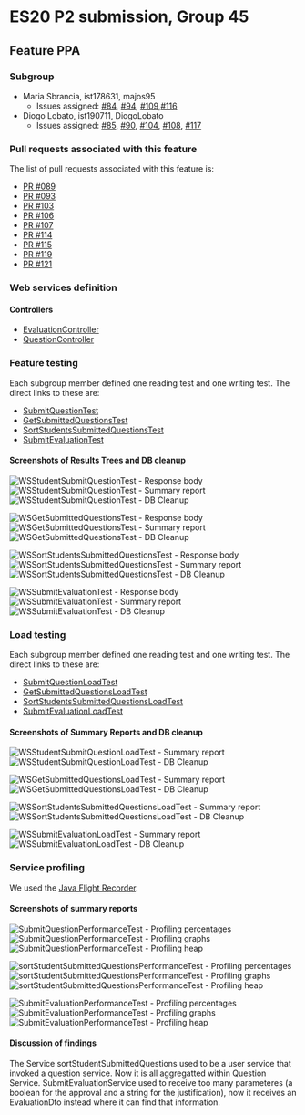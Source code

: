 # ES20 P2 submission, Group 45

## Feature PPA

### Subgroup
 - Maria Sbrancia, ist178631, majos95
   + Issues assigned: [#84](https://github.com/tecnico-softeng/es20tg_45-project/issues/84), [#94](https://github.com/tecnico-softeng/es20tg_45-project/issues/94), [#109](https://github.com/tecnico-softeng/es20tg_45-project/issues/109),[#116](https://github.com/tecnico-softeng/es20tg_45-project/issues/116) 
 - Diogo Lobato, ist190711, DiogoLobato
   + Issues assigned: [#85](https://github.com/tecnico-softeng/es20tg_45-project/issues/85), [#90](https://github.com/tecnico-softeng/es20tg_45-project/issues/90), [#104](https://github.com/tecnico-softeng/es20tg_45-project/issues/104), [#108](https://github.com/tecnico-softeng/es20tg_45-project/issues/108), [#117](https://github.com/tecnico-softeng/es20tg_45-project/issues/117)
 
### Pull requests associated with this feature

The list of pull requests associated with this feature is:

 - [PR #089](https://github.com/tecnico-softeng/es20tg_45-project/pull/89)
 - [PR #093](https://github.com/tecnico-softeng/es20tg_45-project/pull/93)
 - [PR #103](https://github.com/tecnico-softeng/es20tg_45-project/pull/103)
 - [PR #106](https://github.com/tecnico-softeng/es20tg_45-project/pull/106)
 - [PR #107](https://github.com/tecnico-softeng/es20tg_45-project/pull/107)
 - [PR #114](https://github.com/tecnico-softeng/es20tg_45-project/pull/114)
 - [PR #115](https://github.com/tecnico-softeng/es20tg_45-project/pull/115)
 - [PR #119](https://github.com/tecnico-softeng/es20tg_45-project/pull/119)
 - [PR #121](https://github.com/tecnico-softeng/es20tg_45-project/pull/121)


### Web services definition

#### Controllers
 - [EvaluationController](https://github.com/tecnico-softeng/es20tg_45-project/blob/perguntas-por-alunos/backend/src/main/java/pt/ulisboa/tecnico/socialsoftware/tutor/evaluation/EvaluationController.java)
 - [QuestionController](https://github.com/tecnico-softeng/es20tg_45-project/blob/perguntas-por-alunos/backend/src/main/java/pt/ulisboa/tecnico/socialsoftware/tutor/question/api/QuestionController.java)


### Feature testing

Each subgroup member defined one reading test and one writing test. The direct links to these are:
 
 - [SubmitQuestionTest](https://github.com/tecnico-softeng/es20tg_45-project/blob/perguntas-por-alunos/backend/jmeter/question/WSStudentSubmitQuestion.jmx)
 - [GetSubmittedQuestionsTest](https://github.com/tecnico-softeng/es20tg_45-project/blob/perguntas-por-alunos/backend/jmeter/question/WSGetSubmittedQuestionTest.jmx) 
 - [SortStudentsSubmittedQuestionsTest](https://github.com/tecnico-softeng/es20tg_45-project/blob/perguntas-por-alunos/backend/jmeter/question/WSSortStudentSubmittedQuestions.jmx)
 - [SubmitEvaluationTest](https://github.com/tecnico-softeng/es20tg_45-project/blob/perguntas-por-alunos/backend/jmeter/evaluation/WSSubmitEvaluationTest.jmx)
 

#### Screenshots of Results Trees and DB cleanup

![WSStudentSubmitQuestionTest - Response body](https://i.imgur.com/GGywaRf.png)
![WSStudentSubmitQuestionTest - Summary report](https://i.imgur.com/eWdLk5I.png)
![WSStudentSubmitQuestionTest - DB Cleanup](https://i.imgur.com/CzMBuks.png)

![WSGetSubmittedQuestionsTest - Response body](https://i.imgur.com/dQ37daz.png)
![WSGetSubmittedQuestionsTest - Summary report](https://i.imgur.com/yklqePz.png)
![WSGetSubmittedQuestionsTest - DB Cleanup](https://i.imgur.com/IXYkvTg.png)

![WSSortStudentsSubmittedQuestionsTest - Response body](https://i.imgur.com/r2WO2Ij.png)
![WSSortStudentsSubmittedQuestionsTest - Summary report](https://i.imgur.com/yJDOVqw.png)
![WSSortStudentsSubmittedQuestionsTest - DB Cleanup](https://i.imgur.com/WDv4hkz.png)

![WSSubmitEvaluationTest - Response body](https://i.imgur.com/8Bhthkl.png)
![WSSubmitEvaluationTest - Summary report](https://i.imgur.com/1aU4bD9.png)
![WSSubmitEvaluationTest - DB Cleanup](https://i.imgur.com/6pzKkYz.png)


### Load testing

Each subgroup member defined one reading test and one writing test. The direct links to these are:

 - [SubmitQuestionLoadTest](https://github.com/tecnico-softeng/es20tg_45-project/blob/perguntas-por-alunos/backend/jmeter/question/WSStudentsSubmitQuestionLoadTest.jmx)
 - [GetSubmittedQuestionsLoadTest](https://github.com/tecnico-softeng/es20tg_45-project/blob/perguntas-por-alunos/backend/jmeter/question/WSGetSubmittedQuestionLoadTest.jmx)
 - [SortStudentsSubmittedQuestionsLoadTest](https://github.com/tecnico-softeng/es20tg_45-project/blob/perguntas-por-alunos/backend/jmeter/question/WSSortStudentSubmittedQuestionsLoadTest.jmx)
 - [SubmitEvaluationLoadTest](https://github.com/tecnico-softeng/es20tg_45-project/blob/perguntas-por-alunos/backend/jmeter/evaluation/WSSubmitEvaluationLoadTest.jmx)


#### Screenshots of Summary Reports and DB cleanup

![WSStudentSubmitQuestionLoadTest - Summary report](https://i.imgur.com/c9wVpWx.png)
![WSStudentSubmitQuestionLoadTest - DB Cleanup](https://i.imgur.com/vyygUkX.png)

![WSGetSubmittedQuestionsLoadTest - Summary report](https://i.imgur.com/xPDou7N.png)
![WSGetSubmittedQuestionsLoadTest - DB Cleanup](https://i.imgur.com/CW16fZX.png)

![WSSortStudentsSubmittedQuestionsLoadTest - Summary report](https://i.imgur.com/JKPf0DX.png)
![WSSortStudentsSubmittedQuestionsLoadTest - DB Cleanup](https://i.imgur.com/qMHruay.png)

![WSSubmitEvaluationLoadTest - Summary report](https://i.imgur.com/6ltvQwR.png)
![WSSubmitEvaluationLoadTest - DB Cleanup](https://i.imgur.com/HnCoPgC.png)


### Service profiling

We used the [Java Flight Recorder](https://www.jetbrains.com/help/idea/java-flight-recorder.html#).

#### Screenshots of summary reports

![SubmitQuestionPerformanceTest - Profiling percentages](https://i.imgur.com/X3m0mJ9.png)
![SubmitQuestionPerformanceTest - Profiling graphs](https://i.imgur.com/DDUpSkU.png)
![SubmitQuestionPerformanceTest - Profiling heap](https://i.imgur.com/dWEsVNe.png)

![sortStudentSubmittedQuestionsPerformanceTest - Profiling percentages](https://i.imgur.com/568Yh5O.png)
![sortStudentSubmittedQuestionsPerformanceTest - Profiling graphs](https://i.imgur.com/zAZab9u.png)
![sortStudentSubmittedQuestionsPerformanceTest - Profiling heap](https://i.imgur.com/BRu31Ok.png)

![SubmitEvaluationPerformanceTest - Profiling percentages](https://i.imgur.com/MGwAVUz.png)
![SubmitEvaluationPerformanceTest - Profiling graphs](https://i.imgur.com/dllJNho.png)
![SubmitEvaluationPerformanceTest - Profiling heap](https://i.imgur.com/qvzqvvk.png)


#### Discussion of findings

The Service sortStudentSubmittedQuestions used to be a user service that invoked a question service. Now it is all aggregatted within Question Service. SubmitEvaluationService used to receive too many parameteres (a boolean for the approval and a string for the justification), now it receives an EvaluationDto instead where it can find that information.




